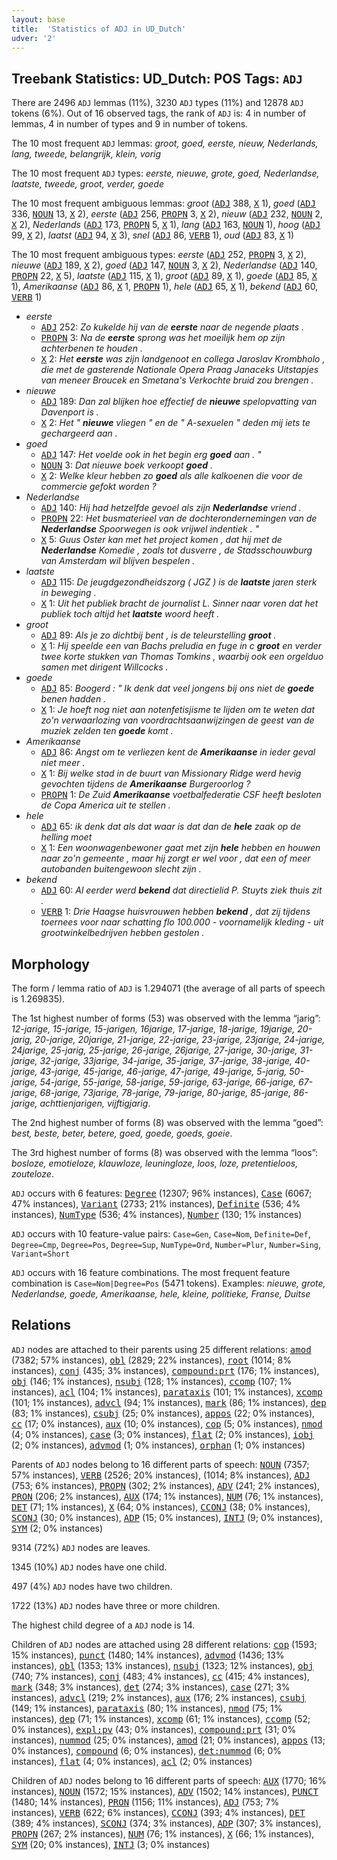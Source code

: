 ```yaml
---
layout: base
title:  'Statistics of ADJ in UD_Dutch'
udver: '2'
---
```


## Treebank Statistics: UD_Dutch: POS Tags: `ADJ`

There are 2496 `ADJ` lemmas (11%), 3230 `ADJ` types (11%) and 12878 `ADJ` tokens (6%).
Out of 16 observed tags, the rank of `ADJ` is: 4 in number of lemmas, 4 in number of types and 9 in number of tokens.

The 10 most frequent `ADJ` lemmas: <em>groot, goed, eerste, nieuw, Nederlands, lang, tweede, belangrijk, klein, vorig</em>

The 10 most frequent `ADJ` types:  <em>eerste, nieuwe, grote, goed, Nederlandse, laatste, tweede, groot, verder, goede</em>

The 10 most frequent ambiguous lemmas: <em>groot</em> (<tt><a href="nl-pos-ADJ.html">ADJ</a></tt> 388, <tt><a href="nl-pos-X.html">X</a></tt> 1), <em>goed</em> (<tt><a href="nl-pos-ADJ.html">ADJ</a></tt> 336, <tt><a href="nl-pos-NOUN.html">NOUN</a></tt> 13, <tt><a href="nl-pos-X.html">X</a></tt> 2), <em>eerste</em> (<tt><a href="nl-pos-ADJ.html">ADJ</a></tt> 256, <tt><a href="nl-pos-PROPN.html">PROPN</a></tt> 3, <tt><a href="nl-pos-X.html">X</a></tt> 2), <em>nieuw</em> (<tt><a href="nl-pos-ADJ.html">ADJ</a></tt> 232, <tt><a href="nl-pos-NOUN.html">NOUN</a></tt> 2, <tt><a href="nl-pos-X.html">X</a></tt> 2), <em>Nederlands</em> (<tt><a href="nl-pos-ADJ.html">ADJ</a></tt> 173, <tt><a href="nl-pos-PROPN.html">PROPN</a></tt> 5, <tt><a href="nl-pos-X.html">X</a></tt> 1), <em>lang</em> (<tt><a href="nl-pos-ADJ.html">ADJ</a></tt> 163, <tt><a href="nl-pos-NOUN.html">NOUN</a></tt> 1), <em>hoog</em> (<tt><a href="nl-pos-ADJ.html">ADJ</a></tt> 99, <tt><a href="nl-pos-X.html">X</a></tt> 2), <em>laatst</em> (<tt><a href="nl-pos-ADJ.html">ADJ</a></tt> 94, <tt><a href="nl-pos-X.html">X</a></tt> 3), <em>snel</em> (<tt><a href="nl-pos-ADJ.html">ADJ</a></tt> 86, <tt><a href="nl-pos-VERB.html">VERB</a></tt> 1), <em>oud</em> (<tt><a href="nl-pos-ADJ.html">ADJ</a></tt> 83, <tt><a href="nl-pos-X.html">X</a></tt> 1)

The 10 most frequent ambiguous types:  <em>eerste</em> (<tt><a href="nl-pos-ADJ.html">ADJ</a></tt> 252, <tt><a href="nl-pos-PROPN.html">PROPN</a></tt> 3, <tt><a href="nl-pos-X.html">X</a></tt> 2), <em>nieuwe</em> (<tt><a href="nl-pos-ADJ.html">ADJ</a></tt> 189, <tt><a href="nl-pos-X.html">X</a></tt> 2), <em>goed</em> (<tt><a href="nl-pos-ADJ.html">ADJ</a></tt> 147, <tt><a href="nl-pos-NOUN.html">NOUN</a></tt> 3, <tt><a href="nl-pos-X.html">X</a></tt> 2), <em>Nederlandse</em> (<tt><a href="nl-pos-ADJ.html">ADJ</a></tt> 140, <tt><a href="nl-pos-PROPN.html">PROPN</a></tt> 22, <tt><a href="nl-pos-X.html">X</a></tt> 5), <em>laatste</em> (<tt><a href="nl-pos-ADJ.html">ADJ</a></tt> 115, <tt><a href="nl-pos-X.html">X</a></tt> 1), <em>groot</em> (<tt><a href="nl-pos-ADJ.html">ADJ</a></tt> 89, <tt><a href="nl-pos-X.html">X</a></tt> 1), <em>goede</em> (<tt><a href="nl-pos-ADJ.html">ADJ</a></tt> 85, <tt><a href="nl-pos-X.html">X</a></tt> 1), <em>Amerikaanse</em> (<tt><a href="nl-pos-ADJ.html">ADJ</a></tt> 86, <tt><a href="nl-pos-X.html">X</a></tt> 1, <tt><a href="nl-pos-PROPN.html">PROPN</a></tt> 1), <em>hele</em> (<tt><a href="nl-pos-ADJ.html">ADJ</a></tt> 65, <tt><a href="nl-pos-X.html">X</a></tt> 1), <em>bekend</em> (<tt><a href="nl-pos-ADJ.html">ADJ</a></tt> 60, <tt><a href="nl-pos-VERB.html">VERB</a></tt> 1)


* <em>eerste</em>
  * <tt><a href="nl-pos-ADJ.html">ADJ</a></tt> 252: <em>Zo kukelde hij van de <b>eerste</b> naar de negende plaats .</em>
  * <tt><a href="nl-pos-PROPN.html">PROPN</a></tt> 3: <em>Na de <b>eerste</b> sprong was het moeilijk hem op zijn achterbenen te houden .</em>
  * <tt><a href="nl-pos-X.html">X</a></tt> 2: <em>Het <b>eerste</b> was zijn landgenoot en collega Jaroslav Krombholo , die met de gasterende Nationale Opera Praag Janaceks Uitstapjes van meneer Broucek en Smetana's Verkochte bruid zou brengen .</em>
* <em>nieuwe</em>
  * <tt><a href="nl-pos-ADJ.html">ADJ</a></tt> 189: <em>Dan zal blijken hoe effectief de <b>nieuwe</b> spelopvatting van Davenport is .</em>
  * <tt><a href="nl-pos-X.html">X</a></tt> 2: <em>Het " <b>nieuwe</b> vliegen " en de " A-sexuelen " deden mij iets te gechargeerd aan .</em>
* <em>goed</em>
  * <tt><a href="nl-pos-ADJ.html">ADJ</a></tt> 147: <em>Het voelde ook in het begin erg <b>goed</b> aan . "</em>
  * <tt><a href="nl-pos-NOUN.html">NOUN</a></tt> 3: <em>Dat nieuwe boek verkoopt <b>goed</b> .</em>
  * <tt><a href="nl-pos-X.html">X</a></tt> 2: <em>Welke kleur hebben zo <b>goed</b> als alle kalkoenen die voor de commercie gefokt worden ?</em>
* <em>Nederlandse</em>
  * <tt><a href="nl-pos-ADJ.html">ADJ</a></tt> 140: <em>Hij had hetzelfde gevoel als zijn <b>Nederlandse</b> vriend .</em>
  * <tt><a href="nl-pos-PROPN.html">PROPN</a></tt> 22: <em>Het busmaterieel van de dochterondernemingen van de <b>Nederlandse</b> Spoorwegen is ook vrijwel indentiek . "</em>
  * <tt><a href="nl-pos-X.html">X</a></tt> 5: <em>Guus Oster kan met het project komen , dat hij met de <b>Nederlandse</b> Komedie , zoals tot dusverre , de Stadsschouwburg van Amsterdam wil blijven bespelen .</em>
* <em>laatste</em>
  * <tt><a href="nl-pos-ADJ.html">ADJ</a></tt> 115: <em>De jeugdgezondheidszorg ( JGZ ) is de <b>laatste</b> jaren sterk in beweging .</em>
  * <tt><a href="nl-pos-X.html">X</a></tt> 1: <em>Uit het publiek bracht de journalist L. Sinner naar voren dat het publiek toch altijd het <b>laatste</b> woord heeft .</em>
* <em>groot</em>
  * <tt><a href="nl-pos-ADJ.html">ADJ</a></tt> 89: <em>Als je zo dichtbij bent , is de teleurstelling <b>groot</b> .</em>
  * <tt><a href="nl-pos-X.html">X</a></tt> 1: <em>Hij speelde een van Bachs preludia en fuge in c <b>groot</b> en verder twee korte stukken van Thomas Tomkins , waarbij ook een orgelduo samen met dirigent Willcocks .</em>
* <em>goede</em>
  * <tt><a href="nl-pos-ADJ.html">ADJ</a></tt> 85: <em>Boogerd : " Ik denk dat veel jongens bij ons niet de <b>goede</b> benen hadden .</em>
  * <tt><a href="nl-pos-X.html">X</a></tt> 1: <em>Je hoeft nog niet aan notenfetisjisme te lijden om te weten dat zo'n verwaarlozing van voordrachtsaanwijzingen de geest van de muziek zelden ten <b>goede</b> komt .</em>
* <em>Amerikaanse</em>
  * <tt><a href="nl-pos-ADJ.html">ADJ</a></tt> 86: <em>Angst om te verliezen kent de <b>Amerikaanse</b> in ieder geval niet meer .</em>
  * <tt><a href="nl-pos-X.html">X</a></tt> 1: <em>Bij welke stad in de buurt van Missionary Ridge werd hevig gevochten tijdens de <b>Amerikaanse</b> Burgeroorlog ?</em>
  * <tt><a href="nl-pos-PROPN.html">PROPN</a></tt> 1: <em>De Zuid <b>Amerikaanse</b> voetbalfederatie CSF heeft besloten de Copa America uit te stellen .</em>
* <em>hele</em>
  * <tt><a href="nl-pos-ADJ.html">ADJ</a></tt> 65: <em>ik denk dat als dat waar is dat dan de <b>hele</b> zaak op de helling moet</em>
  * <tt><a href="nl-pos-X.html">X</a></tt> 1: <em>Een woonwagenbewoner gaat met zijn <b>hele</b> hebben en houwen naar zo'n gemeente , maar hij zorgt er wel voor , dat een of meer autobanden buitengewoon slecht zijn .</em>
* <em>bekend</em>
  * <tt><a href="nl-pos-ADJ.html">ADJ</a></tt> 60: <em>Al eerder werd <b>bekend</b> dat directielid P. Stuyts ziek thuis zit .</em>
  * <tt><a href="nl-pos-VERB.html">VERB</a></tt> 1: <em>Drie Haagse huisvrouwen hebben <b>bekend</b> , dat zij tijdens toernees voor naar schatting flo 100.000 - voornamelijk kleding - uit grootwinkelbedrijven hebben gestolen .</em>

## Morphology

The form / lemma ratio of `ADJ` is 1.294071 (the average of all parts of speech is 1.269835).

The 1st highest number of forms (53) was observed with the lemma “jarig”: <em>12-jarige, 15-jarige, 15-jarigen, 16jarige, 17-jarige, 18-jarige, 19jarige, 20-jarig, 20-jarige, 20jarige, 21-jarige, 22-jarige, 23-jarige, 23jarige, 24-jarige, 24jarige, 25-jarig, 25-jarige, 26-jarige, 26jarige, 27-jarige, 30-jarige, 31-jarige, 32-jarige, 33jarige, 34-jarige, 35-jarige, 37-jarige, 38-jarige, 40-jarige, 43-jarige, 45-jarige, 46-jarige, 47-jarige, 49-jarige, 5-jarig, 50-jarige, 54-jarige, 55-jarige, 58-jarige, 59-jarige, 63-jarige, 66-jarige, 67-jarige, 68-jarige, 73jarige, 78-jarige, 79-jarige, 80-jarige, 85-jarige, 86-jarige, achttienjarigen, vijftigjarig</em>.

The 2nd highest number of forms (8) was observed with the lemma “goed”: <em>best, beste, beter, betere, goed, goede, goeds, goeie</em>.

The 3rd highest number of forms (8) was observed with the lemma “loos”: <em>bosloze, emotieloze, klauwloze, leuningloze, loos, loze, pretentieloos, zouteloze</em>.

`ADJ` occurs with 6 features: <tt><a href="nl-feat-Degree.html">Degree</a></tt> (12307; 96% instances), <tt><a href="nl-feat-Case.html">Case</a></tt> (6067; 47% instances), <tt><a href="nl-feat-Variant.html">Variant</a></tt> (2733; 21% instances), <tt><a href="nl-feat-Definite.html">Definite</a></tt> (536; 4% instances), <tt><a href="nl-feat-NumType.html">NumType</a></tt> (536; 4% instances), <tt><a href="nl-feat-Number.html">Number</a></tt> (130; 1% instances)

`ADJ` occurs with 10 feature-value pairs: `Case=Gen`, `Case=Nom`, `Definite=Def`, `Degree=Cmp`, `Degree=Pos`, `Degree=Sup`, `NumType=Ord`, `Number=Plur`, `Number=Sing`, `Variant=Short`

`ADJ` occurs with 16 feature combinations.
The most frequent feature combination is `Case=Nom|Degree=Pos` (5471 tokens).
Examples: <em>nieuwe, grote, Nederlandse, goede, Amerikaanse, hele, kleine, politieke, Franse, Duitse</em>


## Relations

`ADJ` nodes are attached to their parents using 25 different relations: <tt><a href="nl-dep-amod.html">amod</a></tt> (7382; 57% instances), <tt><a href="nl-dep-obl.html">obl</a></tt> (2829; 22% instances), <tt><a href="nl-dep-root.html">root</a></tt> (1014; 8% instances), <tt><a href="nl-dep-conj.html">conj</a></tt> (435; 3% instances), <tt><a href="nl-dep-compound-prt.html">compound:prt</a></tt> (176; 1% instances), <tt><a href="nl-dep-obj.html">obj</a></tt> (146; 1% instances), <tt><a href="nl-dep-nsubj.html">nsubj</a></tt> (128; 1% instances), <tt><a href="nl-dep-ccomp.html">ccomp</a></tt> (107; 1% instances), <tt><a href="nl-dep-acl.html">acl</a></tt> (104; 1% instances), <tt><a href="nl-dep-parataxis.html">parataxis</a></tt> (101; 1% instances), <tt><a href="nl-dep-xcomp.html">xcomp</a></tt> (101; 1% instances), <tt><a href="nl-dep-advcl.html">advcl</a></tt> (94; 1% instances), <tt><a href="nl-dep-mark.html">mark</a></tt> (86; 1% instances), <tt><a href="nl-dep-dep.html">dep</a></tt> (83; 1% instances), <tt><a href="nl-dep-csubj.html">csubj</a></tt> (25; 0% instances), <tt><a href="nl-dep-appos.html">appos</a></tt> (22; 0% instances), <tt><a href="nl-dep-cc.html">cc</a></tt> (17; 0% instances), <tt><a href="nl-dep-aux.html">aux</a></tt> (10; 0% instances), <tt><a href="nl-dep-cop.html">cop</a></tt> (5; 0% instances), <tt><a href="nl-dep-nmod.html">nmod</a></tt> (4; 0% instances), <tt><a href="nl-dep-case.html">case</a></tt> (3; 0% instances), <tt><a href="nl-dep-flat.html">flat</a></tt> (2; 0% instances), <tt><a href="nl-dep-iobj.html">iobj</a></tt> (2; 0% instances), <tt><a href="nl-dep-advmod.html">advmod</a></tt> (1; 0% instances), <tt><a href="nl-dep-orphan.html">orphan</a></tt> (1; 0% instances)

Parents of `ADJ` nodes belong to 16 different parts of speech: <tt><a href="nl-pos-NOUN.html">NOUN</a></tt> (7357; 57% instances), <tt><a href="nl-pos-VERB.html">VERB</a></tt> (2526; 20% instances),  (1014; 8% instances), <tt><a href="nl-pos-ADJ.html">ADJ</a></tt> (753; 6% instances), <tt><a href="nl-pos-PROPN.html">PROPN</a></tt> (302; 2% instances), <tt><a href="nl-pos-ADV.html">ADV</a></tt> (241; 2% instances), <tt><a href="nl-pos-PRON.html">PRON</a></tt> (206; 2% instances), <tt><a href="nl-pos-AUX.html">AUX</a></tt> (174; 1% instances), <tt><a href="nl-pos-NUM.html">NUM</a></tt> (76; 1% instances), <tt><a href="nl-pos-DET.html">DET</a></tt> (71; 1% instances), <tt><a href="nl-pos-X.html">X</a></tt> (64; 0% instances), <tt><a href="nl-pos-CCONJ.html">CCONJ</a></tt> (38; 0% instances), <tt><a href="nl-pos-SCONJ.html">SCONJ</a></tt> (30; 0% instances), <tt><a href="nl-pos-ADP.html">ADP</a></tt> (15; 0% instances), <tt><a href="nl-pos-INTJ.html">INTJ</a></tt> (9; 0% instances), <tt><a href="nl-pos-SYM.html">SYM</a></tt> (2; 0% instances)

9314 (72%) `ADJ` nodes are leaves.

1345 (10%) `ADJ` nodes have one child.

497 (4%) `ADJ` nodes have two children.

1722 (13%) `ADJ` nodes have three or more children.

The highest child degree of a `ADJ` node is 14.

Children of `ADJ` nodes are attached using 28 different relations: <tt><a href="nl-dep-cop.html">cop</a></tt> (1593; 15% instances), <tt><a href="nl-dep-punct.html">punct</a></tt> (1480; 14% instances), <tt><a href="nl-dep-advmod.html">advmod</a></tt> (1436; 13% instances), <tt><a href="nl-dep-obl.html">obl</a></tt> (1353; 13% instances), <tt><a href="nl-dep-nsubj.html">nsubj</a></tt> (1323; 12% instances), <tt><a href="nl-dep-obj.html">obj</a></tt> (740; 7% instances), <tt><a href="nl-dep-conj.html">conj</a></tt> (483; 4% instances), <tt><a href="nl-dep-cc.html">cc</a></tt> (415; 4% instances), <tt><a href="nl-dep-mark.html">mark</a></tt> (348; 3% instances), <tt><a href="nl-dep-det.html">det</a></tt> (274; 3% instances), <tt><a href="nl-dep-case.html">case</a></tt> (271; 3% instances), <tt><a href="nl-dep-advcl.html">advcl</a></tt> (219; 2% instances), <tt><a href="nl-dep-aux.html">aux</a></tt> (176; 2% instances), <tt><a href="nl-dep-csubj.html">csubj</a></tt> (149; 1% instances), <tt><a href="nl-dep-parataxis.html">parataxis</a></tt> (80; 1% instances), <tt><a href="nl-dep-nmod.html">nmod</a></tt> (75; 1% instances), <tt><a href="nl-dep-dep.html">dep</a></tt> (71; 1% instances), <tt><a href="nl-dep-xcomp.html">xcomp</a></tt> (61; 1% instances), <tt><a href="nl-dep-ccomp.html">ccomp</a></tt> (52; 0% instances), <tt><a href="nl-dep-expl-pv.html">expl:pv</a></tt> (43; 0% instances), <tt><a href="nl-dep-compound-prt.html">compound:prt</a></tt> (31; 0% instances), <tt><a href="nl-dep-nummod.html">nummod</a></tt> (25; 0% instances), <tt><a href="nl-dep-amod.html">amod</a></tt> (21; 0% instances), <tt><a href="nl-dep-appos.html">appos</a></tt> (13; 0% instances), <tt><a href="nl-dep-compound.html">compound</a></tt> (6; 0% instances), <tt><a href="nl-dep-det-nummod.html">det:nummod</a></tt> (6; 0% instances), <tt><a href="nl-dep-flat.html">flat</a></tt> (4; 0% instances), <tt><a href="nl-dep-acl.html">acl</a></tt> (2; 0% instances)

Children of `ADJ` nodes belong to 16 different parts of speech: <tt><a href="nl-pos-AUX.html">AUX</a></tt> (1770; 16% instances), <tt><a href="nl-pos-NOUN.html">NOUN</a></tt> (1572; 15% instances), <tt><a href="nl-pos-ADV.html">ADV</a></tt> (1502; 14% instances), <tt><a href="nl-pos-PUNCT.html">PUNCT</a></tt> (1480; 14% instances), <tt><a href="nl-pos-PRON.html">PRON</a></tt> (1156; 11% instances), <tt><a href="nl-pos-ADJ.html">ADJ</a></tt> (753; 7% instances), <tt><a href="nl-pos-VERB.html">VERB</a></tt> (622; 6% instances), <tt><a href="nl-pos-CCONJ.html">CCONJ</a></tt> (393; 4% instances), <tt><a href="nl-pos-DET.html">DET</a></tt> (389; 4% instances), <tt><a href="nl-pos-SCONJ.html">SCONJ</a></tt> (374; 3% instances), <tt><a href="nl-pos-ADP.html">ADP</a></tt> (307; 3% instances), <tt><a href="nl-pos-PROPN.html">PROPN</a></tt> (267; 2% instances), <tt><a href="nl-pos-NUM.html">NUM</a></tt> (76; 1% instances), <tt><a href="nl-pos-X.html">X</a></tt> (66; 1% instances), <tt><a href="nl-pos-SYM.html">SYM</a></tt> (20; 0% instances), <tt><a href="nl-pos-INTJ.html">INTJ</a></tt> (3; 0% instances)

